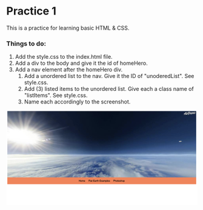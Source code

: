 # Practice 1
This is a practice for learning basic HTML & CSS.

### Things to do:
1. Add the style.css to the index.html file.
2. Add a div to the body and give it the id of homeHero.
3. Add a nav element after the homeHero div.
    1. Add a unordered list to the nav. Give it the ID of "unoderedList". See style.css.
    2. Add (3) listed items to the unordered list. Give each a class name of "listItems". See style.css.
    3. Name each accordingly to the screenshot.

![Screenshot](screenshot.png)
